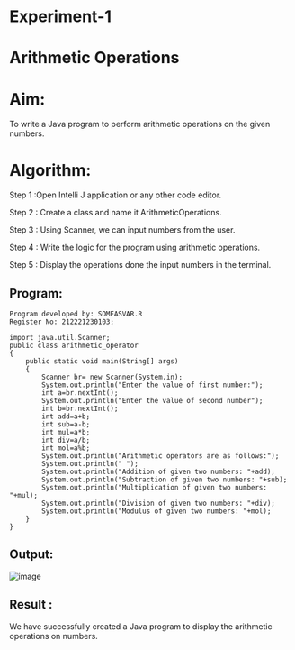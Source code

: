 # Experiment-1

# Arithmetic Operations

# Aim:
  To write a Java program to perform arithmetic operations on the given numbers.
  
# Algorithm:

Step 1 :Open Intelli J application or any other code editor.

Step 2 : Create a class and name it ArithmeticOperations.

Step 3 : Using Scanner, we can input numbers from the user.

Step 4 : Write the logic for the program using arithmetic operations.

Step 5 : Display the operations done the input numbers in the terminal.

## Program:
```
Program developed by: SOMEASVAR.R
Register No: 212221230103;
```
```
import java.util.Scanner;
public class arithmetic_operator
{
    public static void main(String[] args)
    {
        Scanner br= new Scanner(System.in);
        System.out.println("Enter the value of first number:");
        int a=br.nextInt();
        System.out.println("Enter the value of second number");
        int b=br.nextInt();
        int add=a+b;
        int sub=a-b;
        int mul=a*b;
        int div=a/b;
        int mol=a%b;
        System.out.println("Arithmetic operators are as follows:");
        System.out.println(" ");
        System.out.println("Addition of given two numbers: "+add);
        System.out.println("Subtraction of given two numbers: "+sub);
        System.out.println("Multiplication of given two numbers: "+mul);
        System.out.println("Division of given two numbers: "+div);
        System.out.println("Modulus of given two numbers: "+mol);
    }
}
```
## Output:
![image](https://github.com/SOMEASVAR/Arithmetic-Operator/assets/93434149/f634459a-57e0-466c-aa63-42feb5c7304c)
## Result :
  We have successfully created a Java program to display the arithmetic operations on numbers.
